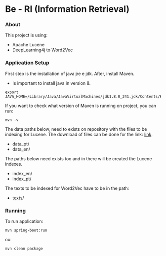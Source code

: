 # Be - RI (Information Retrieval)

### About

This project is using:

* Apache Lucene
* DeepLearning4j to Word2Vec

### Application Setup

First step is the installation of java jre e jdk.
After, install Maven. 

* Is important to install java in version 8.

```
export JAVA_HOME=/Library/Java/JavaVirtualMachines/jdk1.8.0_241.jdk/Contents/Home
```

If you want to check what version of Maven is running on project, you can run:

```
mvn -v
```

The data paths below, need to exists on repository with the files to be indexing for Lucene. The download of files can be done for the link: [link](https://drive.google.com/drive/folders/170MP2rcKuvjubUTEfeIfTVXFNYPlhaCm). 

* data_pt/
* data_en/

The paths below need exists too and in there will be created the Lucene indexes.

* index_en/
* index_pt/

The texts to be indexed for Word2Vec have to be in the path:

* texts/

### Running

To run application:

```
mvn spring-boot:run
```

ou 

```
mvn clean package
```



